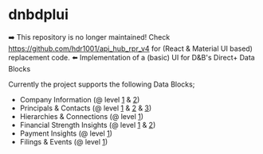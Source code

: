 # dnbdplui

➡️ This repository is no longer maintained! Check https://github.com/hdr1001/api_hub_rpr_v4 for (React & Material UI based) replacement code. ⬅️
Implementation of a (basic) UI for D&amp;B's Direct+ Data Blocks

Currently the project supports the following Data Blocks;
- Company Information (@ level [1](http://bit.ly/3l7qiP2 "Level 1") & [2](http://bit.ly/3bMjZP8 "Level 2"))
- Principals & Contacts (@ level [1](http://bit.ly/3jCfed1 "Level 1") & [2](http://bit.ly/3pOjw3q "Level 2") & [3](http://bit.ly/36ZM56q "Level 3"))
- Hierarchies & Connections (@ level [1](http://bit.ly/3pwLQqG "Level 1"))
- Financial Strength Insights (@ level [1](http://bit.ly/2Nb3ZfB "Level 1") & [2](http://bit.ly/3jEOlFd "Level 2"))
- Payment Insights (@ level [1](http://bit.ly/3d9giUm "Level 1"))
- Filings & Events (@ level [1](http://bit.ly/3v9VEdC "Level 1"))
